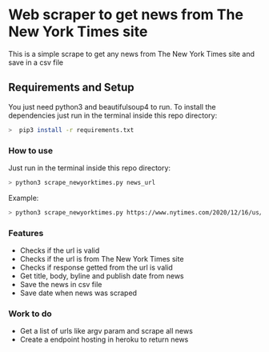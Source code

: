 # Web scraper to get news from The New York Times site

This is a simple scrape to get any news from The New York Times site and save in a csv file

## Requirements and Setup

You just need python3 and beautifulsoup4 to run. To install the dependencies just run in the terminal inside this repo directory:
```bash
>  pip3 install -r requirements.txt
```

### How to use

Just run in the terminal inside this repo directory:

```bash
> python3 scrape_newyorktimes.py news_url
```

Example:
```bash
> python3 scrape_newyorktimes.py https://www.nytimes.com/2020/12/16/us/politics/congress-stimulus-bill.html
```

### Features
- Checks if the url is valid
- Checks if the url is from The New York Times site
- Checks if response getted from the url is valid
- Get title, body, byline and publish date from news
- Save the news in csv file
- Save date when news was scraped

### Work to do
- Get a list of urls like argv param and scrape all news
- Create a endpoint hosting in heroku to return news